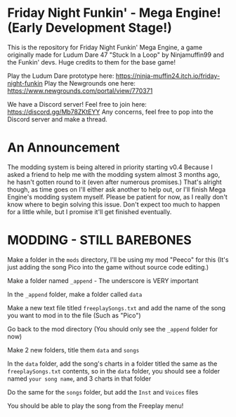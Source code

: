 # Friday Night Funkin' - Mega Engine! (Early Development Stage!)

This is the repository for Friday Night Funkin' Mega Engine, a game originally made for Ludum Dare 47 "Stuck In a Loop" by Ninjamuffin99 and the Funkin' devs.
Huge credits to them for the base game!

Play the Ludum Dare prototype here: https://ninja-muffin24.itch.io/friday-night-funkin
Play the Newgrounds one here: https://www.newgrounds.com/portal/view/770371

We have a Discord server! Feel free to join here: https://discord.gg/Mb78ZKtEYY
Any concerns, feel free to pop into the Discord server and make a thread.

# An Announcement
The modding system is being altered in priority starting v0.4
Because I asked a friend to help me with the modding system almost 3 months ago, he hasn't gotten round to it (even after numerous promises.) That's alright though, as time goes on I'll either ask another to help out, or I'll finish Mega Engine's modding system myself.
Please be patient for now, as I really don't know where to begin solving this issue. Don't expect too much to happen for a little while, but I promise it'll get finished eventually.

# MODDING - STILL BAREBONES
Make a folder in the `mods` directory, I'll be using my mod "Peeco" for this (It's just adding the song Pico into the game without source code editing.)

Make a folder named `_append` - The underscore is VERY important

In the `_append` folder, make a folder called `data`

Make a new text file titled `freeplaySongs.txt` and add the name of the song you want to mod in to the file (Such as "Pico")

Go back to the mod directory (You should only see the `_append` folder for now)

Make 2 new folders, title them `data` and `songs`

In the `data` folder, add the song's charts in a folder titled the same as the `freeplaySongs.txt` contents, so in the `data` folder, you should see a folder named `your song name`, and 3 charts in that folder

Do the same for the `songs` folder, but add the `Inst` and `Voices` files

You should be able to play the song from the Freeplay menu!

